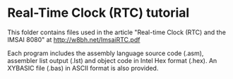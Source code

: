 # Real-Time Clock (RTC) tutorial

This folder contains files used in the article "Real-time Clock (RTC) and the IMSAI 8080" at http://w8bh.net/ImsaiRTC.pdf

Each program includes the assembly language source code (.asm), assembler list output (.lst) and object code in Intel Hex format (.hex).  An XYBASIC file (.bas) in ASCII format is also provided.

